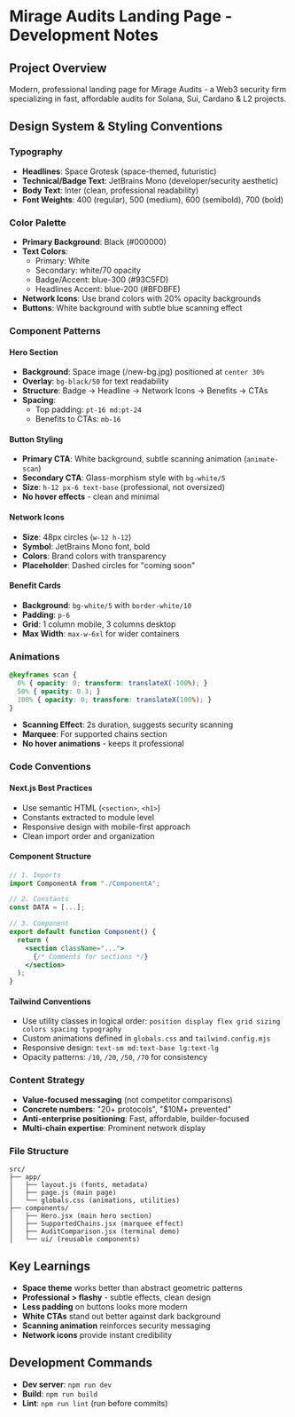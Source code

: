 # Mirage Audits Landing Page - Development Notes

## Project Overview
Modern, professional landing page for Mirage Audits - a Web3 security firm specializing in fast, affordable audits for Solana, Sui, Cardano & L2 projects.

## Design System & Styling Conventions

### Typography
- **Headlines**: Space Grotesk (space-themed, futuristic)
- **Technical/Badge Text**: JetBrains Mono (developer/security aesthetic)
- **Body Text**: Inter (clean, professional readability)
- **Font Weights**: 400 (regular), 500 (medium), 600 (semibold), 700 (bold)

### Color Palette
- **Primary Background**: Black (#000000)
- **Text Colors**: 
  - Primary: White
  - Secondary: white/70 opacity
  - Badge/Accent: blue-300 (#93C5FD)
  - Headlines Accent: blue-200 (#BFDBFE)
- **Network Icons**: Use brand colors with 20% opacity backgrounds
- **Buttons**: White background with subtle blue scanning effect

### Component Patterns

#### Hero Section
- **Background**: Space image (/new-bg.jpg) positioned at `center 30%`
- **Overlay**: `bg-black/50` for text readability
- **Structure**: Badge → Headline → Network Icons → Benefits → CTAs
- **Spacing**: 
  - Top padding: `pt-16 md:pt-24`
  - Benefits to CTAs: `mb-16`

#### Button Styling
- **Primary CTA**: White background, subtle scanning animation (`animate-scan`)
- **Secondary CTA**: Glass-morphism style with `bg-white/5`
- **Size**: `h-12 px-6 text-base` (professional, not oversized)
- **No hover effects** - clean and minimal

#### Network Icons
- **Size**: 48px circles (`w-12 h-12`)
- **Symbol**: JetBrains Mono font, bold
- **Colors**: Brand colors with transparency
- **Placeholder**: Dashed circles for "coming soon"

#### Benefit Cards
- **Background**: `bg-white/5` with `border-white/10`
- **Padding**: `p-6` 
- **Grid**: 1 column mobile, 3 columns desktop
- **Max Width**: `max-w-6xl` for wider containers

### Animations
```css
@keyframes scan {
  0% { opacity: 0; transform: translateX(-100%); }
  50% { opacity: 0.3; }
  100% { opacity: 0; transform: translateX(100%); }
}
```
- **Scanning Effect**: 2s duration, suggests security scanning
- **Marquee**: For supported chains section
- **No hover animations** - keeps it professional

### Code Conventions

#### Next.js Best Practices
- Use semantic HTML (`<section>`, `<h1>`)
- Constants extracted to module level
- Responsive design with mobile-first approach
- Clean import order and organization

#### Component Structure
```jsx
// 1. Imports
import ComponentA from "./ComponentA";

// 2. Constants
const DATA = [...];

// 3. Component
export default function Component() {
  return (
    <section className="...">
      {/* Comments for sections */}
    </section>
  );
}
```

#### Tailwind Conventions
- Use utility classes in logical order: `position display flex grid sizing colors spacing typography`
- Custom animations defined in `globals.css` and `tailwind.config.mjs`
- Responsive design: `text-sm md:text-base lg:text-lg`
- Opacity patterns: `/10`, `/20`, `/50`, `/70` for consistency

### Content Strategy
- **Value-focused messaging** (not competitor comparisons)
- **Concrete numbers**: "20+ protocols", "$10M+ prevented"
- **Anti-enterprise positioning**: Fast, affordable, builder-focused
- **Multi-chain expertise**: Prominent network display

### File Structure
```
src/
├── app/
│   ├── layout.js (fonts, metadata)
│   ├── page.js (main page)
│   └── globals.css (animations, utilities)
├── components/
│   ├── Hero.jsx (main hero section)
│   ├── SupportedChains.jsx (marquee effect)
│   ├── AuditComparison.jsx (terminal demo)
│   └── ui/ (reusable components)
```

## Key Learnings
- **Space theme** works better than abstract geometric patterns
- **Professional > flashy** - subtle effects, clean design
- **Less padding** on buttons looks more modern
- **White CTAs** stand out better against dark background
- **Scanning animation** reinforces security messaging
- **Network icons** provide instant credibility

## Development Commands
- **Dev server**: `npm run dev`
- **Build**: `npm run build`
- **Lint**: `npm run lint` (run before commits)